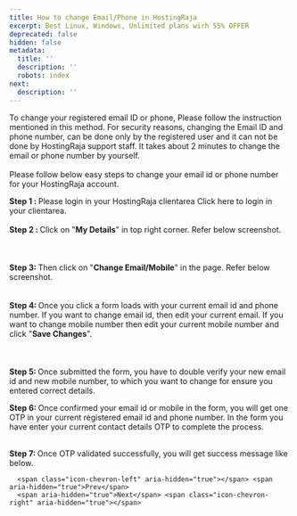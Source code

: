 ```yaml
---
title: How to change Email/Phone in HostingRaja
excerpt: Best Linux, Windows, Unlimited plans wirh 55% OFFER
deprecated: false
hidden: false
metadata:
  title: ''
  description: ''
  robots: index
next:
  description: ''
---
```


<div itemprop="articleBody">
    <p>To change your registered email ID or phone, Please follow the instruction mentioned in this method. For security reasons, changing the Email ID and phone number, can be done only by the registered user and it can not be done by HostingRaja support staff. It takes about 2 minutes to change the email or phone number by yourself.<br /><br />Please follow below easy steps to change your email id or phone number for your HostingRaja account.</p>
    <p><strong>Step 1 : </strong>Please login in your HostingRaja clientarea Click here to login in your clientarea.<br /><br /><strong>Step 2 : </strong>Click on "<strong>My Details</strong>" in top right corner. Refer below screenshot.<br /><br /><br /><br /><strong>Step 3: </strong>Then click on "<strong>Change Email/Mobile</strong>" in the page. Refer below screenshot.<br /><br /><br /><strong>Step 4: </strong>Once you click a form loads with your current email id and phone number. If you want to change email id, then edit your current email. If you want to change mobile number then edit your current mobile number and click "<strong>Save Changes</strong>". <br /><br /><br /><br /><strong>Step 5: </strong>Once submitted the form, you have to double verify your new email id and new mobile number, to which you want to change for ensure you entered correct details.</p>
    <p></p>
    <p><strong>Step 6: </strong>Once confirmed your email id or mobile in the form, you will get one OTP in your current registered email id and phone number. In the form you have enter your current contact details OTP to complete the process.<br /><br /></p>
    <p><strong>Step 7: </strong>Once OTP validated successfully, you will get success message like below.</p>
    <p></p>
    <p> </p>
</div>

      <span class="icon-chevron-left" aria-hidden="true"></span> <span aria-hidden="true">Prev</span>  
      <span aria-hidden="true">Next</span> <span class="icon-chevron-right" aria-hidden="true"></span>